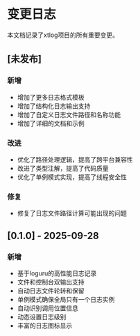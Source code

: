 # 变更日志

本文档记录了xtlog项目的所有重要变更。

## [未发布]

### 新增
- 增加了更多日志格式模板
- 增加了结构化日志输出支持
- 增加了自定义日志文件路径和名称功能
- 增加了详细的文档和示例

### 改进
- 优化了路径处理逻辑，提高了跨平台兼容性
- 改进了类型注解，提高了代码质量
- 优化了单例模式实现，提高了线程安全性

### 修复
- 修复了日志文件路径计算可能出现的问题

## [0.1.0] - 2025-09-28

### 新增
- 基于loguru的高性能日志记录
- 文件和控制台双输出支持
- 自动日志文件轮转和保留
- 单例模式确保全局只有一个日志实例
- 自动识别调用位置信息
- 动态设置日志级别
- 丰富的日志图标显示